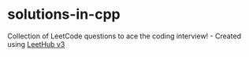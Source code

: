 # solutions-in-cpp
Collection of LeetCode questions to ace the coding interview! - Created using [LeetHub v3](https://github.com/raphaelheinz/LeetHub-3.0)
